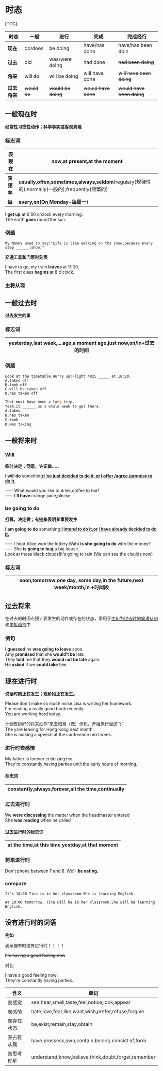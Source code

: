 # 时态

[TOC]



| 时态         | 一般         | 进行               | 完成                | 完成经行                  |
| ------------ | ------------ | ------------------ | ------------------- | ------------------------- |
| **现在**     | do/does      | be doing           | have/has done       | have/has been doin        |
| **过去**     | did          | was/were doing     | had done            | ~~had been doing~~        |
| **将来**     | will do      | will be doing      | will have done      | ~~will have been doing~~  |
| **过去将来** | ~~would do~~ | ~~would be doing~~ | ~~would have done~~ | ~~would have been doing~~ |





## 一般现在时

**经常性习惯性动作；科学事实或客观真理**

### 标志词

| 表现在     | now,at present,at the moment                                 |
| ---------- | ------------------------------------------------------------ |
| **表频率** | **usually,offen,sometimes,always,seldom**(regulary(规律性的),normally(一般的),frequently(频繁的) |
| **每**     | **every,on(On Monday-每周一)**                               |



I **get up** at 6:00 o'clock every morning.<br/>The earth **goes** round the sun.

### 例题

```shows
My Nanny used to say:"Life is like walking on the snow,because every step ______(show)"
```



**交通工具和门票时刻表**

I have to go, my train **leaves** at 11:00.<br/>The first class **begins** at 8 o'clock.



### 主将从现



## 一般过去时

**过去发生的事**

### 标志词

| yesterday,last week,....ago,a moment ago,just now,on/in+过去的时间 |
| ------------------------------------------------------------ |



### 例题

```A
Look at the timetable.Hurry up!Flight 4025 _____ at 18:20.
A.takes off			
B.took off			
C.will be taken off			
D.has taken off
```



```C
That must have been a long trip.
Yeah,it ______ us a whole week to get there.
A.takes			
B.has taken			
C.took			
D.was taking
```





##  一般将来时

### Will

**临时决定；同意，许诺做.....**

I **will do** something:**<u>I've just decided to do it, or I offer /agree /promise to do it.</u>**

---- What would you like to drink,coffee to tea?<br/>
---- **I'll have** orange juice,please.

### be going to do

**打算，决定做；有迹象表明某事要发生**

I 	**am going to do** something:**<u>I intend to do it,or I have already decided to do it.</u>**

---- I hear Alice won the lottery.Waht **is she going to do** with the money? <br/>
---- She **is going to bug** a big house.<br/>
Look at those black clouds!It's going to rain.(We can see the cloulds now)

### 标志词

| soon,tomorrow,one day, some day,in the future,next week/month,in +时间段 |
| ------------------------------------------------------------ |



## 过去将来

在过去的时间点预计要发生的动作或存在的状态，常用于<u>主句为过去时的宾语从句</u>和<u>虚拟语气</u>中

### 例句

I **guessed** he **was going to leave** soon.<br/>Amy **promised** that she **would't be** late.<br/>They **told** me that they **would not be late** again.<br/>
He **asked** if we **could take** him.<br/>



## 现在进行时

**说话时刻正在发生；现阶段正在发生。**

Please don't make so much noise.Lisa is writing her homework.<br/>I'm reading a really good book recently.<br/>You are working hard today.

计划安排好的将来动作“来去归离（做）作死，开始旅行目送飞”<br/>The yare leaving for Hong Kong next month.<br/>She is making a speech at the conference next week.

### 进行时表感情

My father is forever criticizing me.<br/>They're constantly having parties until the early hours of morning.<br/>

#### 标志词

| constantly,always,forever,all the time,continually |
| -------- |



### 过去进行时

We **were discussing** the matter when the headmaster entered<br/>She **was reading** when he called

#### 过去进行时的标志词

| at the time,at this time yestday,at that moment |
| ----------------------------------------------- |

### 将来进行时

Don't phone between 7 and 8. We'll **be eating.**

### compare

```
It's 10:00 Tina is in her classroom.She is learning English.
```

```
At 10:00 tomorrow, Tina will be in her classroom.She will be learning English.
```



## 没有进行时的词语

**例如**

表示拥有时没有进行时！！！！

~~I'm having a good feeling now~~

对比

I have a good feeling now!<br/>They're constantly having parties.

| 含义       | 单词                                                |
| ---------- | --------------------------------------------------- |
| 表感觉     | see,hear,smell,taste,feel,notice,look,appear        |
| 表感情     | hate,love,fear,like,want,wish,prefer,refuse,forgive |
| 表存在状态 | be,exist,remain,stay,obtain                         |
| 表占有从属 | have,prossess,own,contain,belong,consist of,form    |
| 表思考理解 | understand,know,believe,think,doubt,forget,remember |

